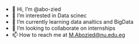 - 👋 Hi, I’m @abo-zied
- 👀 I’m interested in Data scinec 
- 🌱 I’m currently learning data analtics and BigData
- 💞️ I’m looking to collaborate on internships
- 📫 How to reach me at M.Abozied@nu.edu.eg

<!---
abo-zied/abo-zied is a ✨ special ✨ repository because its `README.md` (this file) appears on your GitHub profile.
You can click the Preview link to take a look at your changes.
--->
